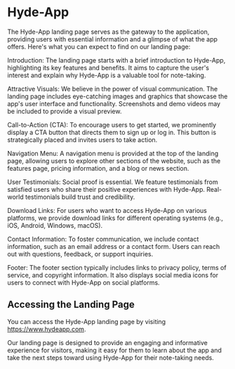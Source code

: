 # Hyde-App

The Hyde-App landing page serves as the gateway to the application, providing users with essential information and a glimpse of what the app offers. Here's what you can expect to find on our landing page:

Introduction: The landing page starts with a brief introduction to Hyde-App, highlighting its key features and benefits. It aims to capture the user's interest and explain why Hyde-App is a valuable tool for note-taking.

Attractive Visuals: We believe in the power of visual communication. The landing page includes eye-catching images and graphics that showcase the app's user interface and functionality. Screenshots and demo videos may be included to provide a visual preview.

Call-to-Action (CTA): To encourage users to get started, we prominently display a CTA button that directs them to sign up or log in. This button is strategically placed and invites users to take action.

Navigation Menu: A navigation menu is provided at the top of the landing page, allowing users to explore other sections of the website, such as the features page, pricing information, and a blog or news section.

User Testimonials: Social proof is essential. We feature testimonials from satisfied users who share their positive experiences with Hyde-App. Real-world testimonials build trust and credibility.

Download Links: For users who want to access Hyde-App on various platforms, we provide download links for different operating systems (e.g., iOS, Android, Windows, macOS).

Contact Information: To foster communication, we include contact information, such as an email address or a contact form. Users can reach out with questions, feedback, or support inquiries.

Footer: The footer section typically includes links to privacy policy, terms of service, and copyright information. It also displays social media icons for users to connect with Hyde-App on social platforms.

## Accessing the Landing Page
You can access the Hyde-App landing page by visiting https://www.hydeapp.com.

Our landing page is designed to provide an engaging and informative experience for visitors, making it easy for them to learn about the app and take the next steps toward using Hyde-App for their note-taking needs.

